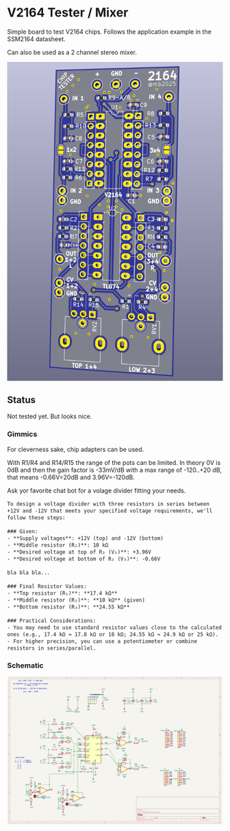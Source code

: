 # V2164 Tester / Mixer

Simple board to test V2164 chips. Follows the application example in the SSM2164 datasheet.

Can also be used as a 2 channel stereo mixer.

![](./images/Screenshot%202025-07-10%20at%2016.52.10.png)

## Status

Not tested yet. But looks nice.

### Gimmics

For cleverness sake, chip adapters can be used.

With R1/R4 and R14/R15 the range of the pots can be limited.
In theory 0V is 0dB and then the gain factor is -33mV/dB with a max range of -120..+20 dB, that means -0.66V=20dB and 3.96V=-120dB.

Ask yor favorite chat bot for a volage divider fitting your needs.

    To design a voltage divider with three resistors in series between +12V and -12V that meets your specified voltage requirements, we'll follow these steps:

    ### Given:
    - **Supply voltages**: +12V (top) and -12V (bottom)
    - **Middle resistor (R₂)**: 10 kΩ
    - **Desired voltage at top of R₂ (V₂)**: +3.96V
    - **Desired voltage at bottom of R₂ (V₃)**: -0.66V

    bla bla bla...

    ### Final Resistor Values:
    - **Top resistor (R₁)**: **17.4 kΩ**
    - **Middle resistor (R₂)**: **10 kΩ** (given)
    - **Bottom resistor (R₃)**: **24.55 kΩ**

    ### Practical Considerations:
    - You may need to use standard resistor values close to the calculated ones (e.g., 17.4 kΩ ≈ 17.8 kΩ or 18 kΩ; 24.55 kΩ ≈ 24.9 kΩ or 25 kΩ). 
    - For higher precision, you can use a potentiometer or combine resistors in series/parallel.

### Schematic

![](./images/Screenshot%202025-07-10%20at%2016.51.17.png)

